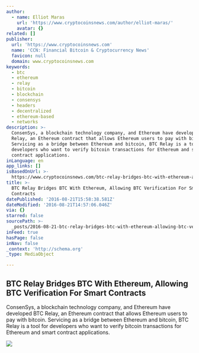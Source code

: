 ```yaml
---
author:
  - name: Elliot Maras
    url: 'https://www.cryptocoinsnews.com/author/elliot-maras/'
    avatar: {}
related: []
publisher:
  url: 'https://www.cryptocoinsnews.com'
  name: 'CCN: Financial Bitcoin & Cryptocurrency News'
  favicon: null
  domain: www.cryptocoinsnews.com
keywords:
  - btc
  - ethereum
  - relay
  - bitcoin
  - blockchain
  - consensys
  - headers
  - decentralized
  - ethereum-based
  - networks
description: >-
  ConsenSys, a blockchain technology company, and Ethereum have developed BTC
  Relay, an Ethereum contract that allows Ethereum users to pay with bitcoin.
  Servicing as a bridge between Ethereum and bitcoin, BTC Relay is a tool for
  developers who want to verify bitcoin transactions for Ethereum and smart
  contract applications.
inLanguage: en
app_links: []
isBasedOnUrl: >-
  https://www.cryptocoinsnews.com/btc-relay-bridges-btc-with-ethereum-allowing-btc-verification-for-smart-contracts/
title: >-
  BTC Relay Bridges BTC With Ethereum, Allowing BTC Verification For Smart
  Contracts
datePublished: '2016-08-21T15:58:38.581Z'
dateModified: '2016-08-21T14:57:06.046Z'
via: {}
starred: false
sourcePath: >-
  _posts/2016-08-21-btc-relay-bridges-btc-with-ethereum-allowing-btc-verificati.md
inFeed: true
hasPage: false
inNav: false
_context: 'http://schema.org'
_type: MediaObject

---
```

<article style=""><h1>BTC Relay Bridges BTC With Ethereum, Allowing BTC Verification For Smart Contracts</h1><p>ConsenSys, a blockchain technology company, and Ethereum have developed BTC Relay, an Ethereum contract that allows Ethereum users to pay with bitcoin. Servicing as a bridge between Ethereum and bitcoin, BTC Relay is a tool for developers who want to verify bitcoin transactions for Ethereum and smart contract applications.</p><img src="https://www.cryptocoinsnews.com/wp-content/uploads/2016/08/BTC-Relay-Bridges-BTC-With-Ethereum-Allowing-BTC-Verification-For-Smart-Contracts.jpg" /></article>